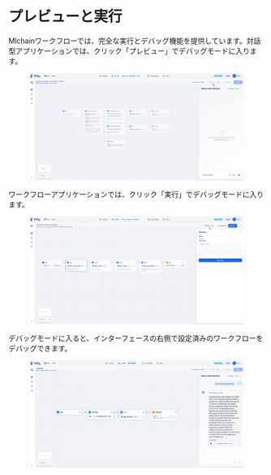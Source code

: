# プレビューと実行

Mlchainワークフローでは、完全な実行とデバッグ機能を提供しています。対話型アプリケーションでは、クリック「プレビュー」でデバッグモードに入ります。

<figure><img src="../../../.gitbook/assets/output (7).png" alt=""><figcaption></figcaption></figure>

ワークフローアプリケーションでは、クリック「実行」でデバッグモードに入ります。

<figure><img src="../../../.gitbook/assets/output (1) (5).png" alt=""><figcaption></figcaption></figure>

デバッグモードに入ると、インターフェースの右側で設定済みのワークフローをデバッグできます。

<figure><img src="../../../.gitbook/assets/output (2) (3).png" alt=""><figcaption></figcaption></figure>
